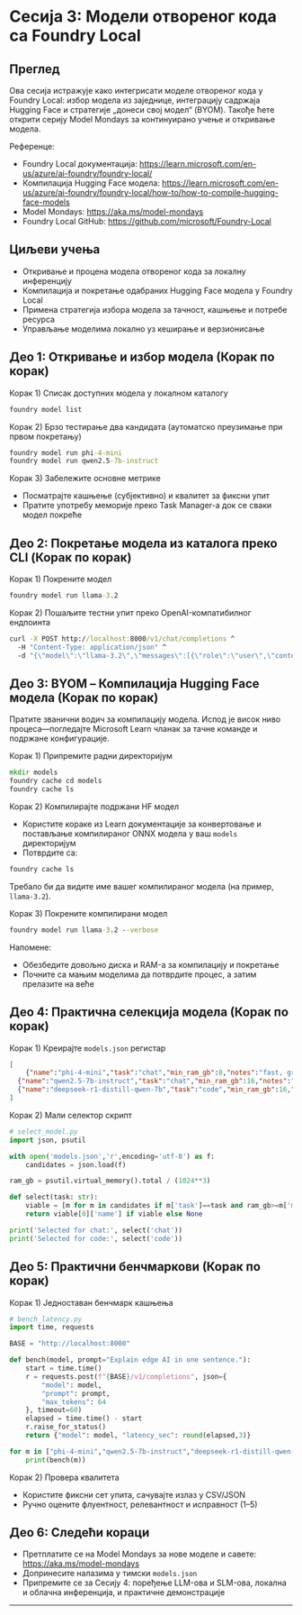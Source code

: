 <!--
CO_OP_TRANSLATOR_METADATA:
{
  "original_hash": "eb6ccbc99954b9db058c3fabdbf39cc5",
  "translation_date": "2025-09-23T01:01:55+00:00",
  "source_file": "Module08/03.OpenSourceModels.md",
  "language_code": "sr"
}
-->
# Сесија 3: Модели отвореног кода са Foundry Local

## Преглед

Ова сесија истражује како интегрисати моделе отвореног кода у Foundry Local: избор модела из заједнице, интеграцију садржаја Hugging Face и стратегије „донеси свој модел“ (BYOM). Такође ћете открити серију Model Mondays за континуирано учење и откривање модела.

Референце:
- Foundry Local документација: https://learn.microsoft.com/en-us/azure/ai-foundry/foundry-local/
- Компилација Hugging Face модела: https://learn.microsoft.com/en-us/azure/ai-foundry/foundry-local/how-to/how-to-compile-hugging-face-models
- Model Mondays: https://aka.ms/model-mondays
- Foundry Local GitHub: https://github.com/microsoft/Foundry-Local

## Циљеви учења
- Откривање и процена модела отвореног кода за локалну инференцију
- Компилација и покретање одабраних Hugging Face модела у Foundry Local
- Примена стратегија избора модела за тачност, кашњење и потребе ресурса
- Управљање моделима локално уз кеширање и верзионисање

## Део 1: Откривање и избор модела (Корак по корак)

Корак 1) Списак доступних модела у локалном каталогу  
```cmd
foundry model list
```
  
Корак 2) Брзо тестирање два кандидата (аутоматско преузимање при првом покретању)  
```cmd
foundry model run phi-4-mini
foundry model run qwen2.5-7b-instruct
```
  
Корак 3) Забележите основне метрике  
- Посматрајте кашњење (субјективно) и квалитет за фиксни упит  
- Пратите употребу меморије преко Task Manager-а док се сваки модел покреће  

## Део 2: Покретање модела из каталога преко CLI (Корак по корак)

Корак 1) Покрените модел  
```cmd
foundry model run llama-3.2
```
  
Корак 2) Пошаљите тестни упит преко OpenAI-компатибилног ендпоинта  
```cmd
curl -X POST http://localhost:8000/v1/chat/completions ^
  -H "Content-Type: application/json" ^
  -d "{\"model\":\"llama-3.2\",\"messages\":[{\"role\":\"user\",\"content\":\"Say hello in 5 words.\"}]}"

```
  

## Део 3: BYOM – Компилација Hugging Face модела (Корак по корак)

Пратите званични водич за компилацију модела. Испод је висок ниво процеса—погледајте Microsoft Learn чланак за тачне команде и подржане конфигурације.

Корак 1) Припремите радни директоријум  
```cmd
mkdir models
foundry cache cd models
foundry cache ls
```
  
Корак 2) Компилирајте подржани HF модел  
- Користите кораке из Learn документације за конвертовање и постављање компилираног ONNX модела у ваш `models` директоријум  
- Потврдите са:  
```cmd
foundry cache ls
```
  
Требало би да видите име вашег компилираног модела (на пример, `llama-3.2`).  

Корак 3) Покрените компилирани модел  
```cmd
foundry model run llama-3.2 --verbose
```
  
Напомене:  
- Обезбедите довољно диска и RAM-а за компилацију и покретање  
- Почните са мањим моделима да потврдите процес, а затим прелазите на веће  

## Део 4: Практична селекција модела (Корак по корак)

Корак 1) Креирајте `models.json` регистар  
```json
[
    {"name":"phi-4-mini","task":"chat","min_ram_gb":8,"notes":"fast, great for general chat"},
  {"name":"qwen2.5-7b-instruct","task":"chat","min_ram_gb":16,"notes":"larger context, good reasoning"},
  {"name":"deepseek-r1-distill-qwen-7b","task":"code","min_ram_gb":16,"notes":"coding-oriented"}
]
```
  
Корак 2) Мали селектор скрипт  
```python
# select_model.py
import json, psutil

with open('models.json','r',encoding='utf-8') as f:
    candidates = json.load(f)

ram_gb = psutil.virtual_memory().total / (1024**3)

def select(task: str):
    viable = [m for m in candidates if m['task']==task and ram_gb>=m['min_ram_gb']]
    return viable[0]['name'] if viable else None

print('Selected for chat:', select('chat'))
print('Selected for code:', select('code'))
```
  

## Део 5: Практични бенчмаркови (Корак по корак)

Корак 1) Једноставан бенчмарк кашњења  
```python
# bench_latency.py
import time, requests

BASE = "http://localhost:8000"

def bench(model, prompt="Explain edge AI in one sentence."):
    start = time.time()
    r = requests.post(f"{BASE}/v1/completions", json={
        "model": model,
        "prompt": prompt,
        "max_tokens": 64
    }, timeout=60)
    elapsed = time.time() - start
    r.raise_for_status()
    return {"model": model, "latency_sec": round(elapsed,3)}

for m in ["phi-4-mini","qwen2.5-7b-instruct","deepseek-r1-distill-qwen-7b"]:
    print(bench(m))
```
  
Корак 2) Провера квалитета  
- Користите фиксни сет упита, сачувајте излаз у CSV/JSON  
- Ручно оцените флуентност, релевантност и исправност (1–5)  

## Део 6: Следећи кораци
- Претплатите се на Model Mondays за нове моделе и савете: https://aka.ms/model-mondays  
- Допринесите налазима у тимски `models.json`  
- Припремите се за Сесију 4: поређење LLM-ова и SLM-ова, локална и облачна инференција, и практичне демонстрације  

---

